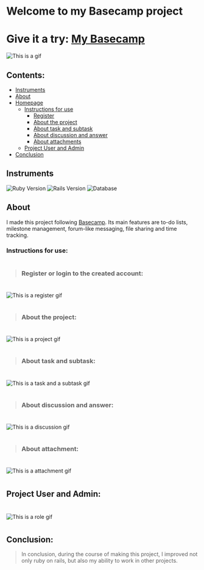 # Welcome to my Basecamp project

# Give it a try: [My Basecamp](https://basecamp-by-xan.herokuapp.com/)


![This is a gif](/photo_readmy/basecamp_gif.gif)

## **Contents**:

- [Instruments](#instruments)
- [About](#about)
- [Homepage](#homepage)
    - [Instructions for use](#instructions-for-use)
        - [Register](#register-or-login-to-the-created-account)
        - [About the project](#about-the-project)
        - [About task and subtask](#about-task-and-subtask)
        - [About discussion and answer](#about-discussion-and-answer)
        - [About attachments](#about-attachment)
    - [Project User and Admin](#project-user-and-admin)
- [Conclusion](#conclusion)



## Instruments

![Ruby Version](https://img.shields.io/badge/ruby%20version-3.1.2-green)
![Rails Version](https://img.shields.io/badge/rails%20version-7.0.3-yellow)
![Database](https://img.shields.io/badge/database-PostgreSQL-red)

## About

I made this project following [Basecamp](https://basecamp.com/). Its main features are to-do lists, milestone management, forum-like messaging, file sharing and time tracking.<br/>

### **Instructions for use:**
#
> ### Register or login to the created account:
#

![This is a register gif](/photo_readmy/register.gif)

#
> ### About the project:
#

![This is a project gif](/photo_readmy/project.gif)

#
> ### About task and subtask:
#

![This is a task and a subtask gif](/photo_readmy/task_and_subtask.gif)

#
> ### About discussion and answer:
#

![This is a discussion gif](/photo_readmy/discussion.gif)

#
> ### About attachment:
#

![This is a attachment gif](/photo_readmy/attachment.gif)

#
## Project User and Admin:
#

![This is a role gif](/photo_readmy/roly.gif)

#
## Conclusion:

> In conclusion, during the course of making this project, I improved not only ruby ​​on rails, but also my ability to work in other projects.


